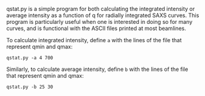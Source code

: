 
qstat.py is a simple program for both calculating the integrated intensity or average intensity as a function of q for radially integrated SAXS curves. This program is particularly useful when one is interested in doing so for many curves, and is functional with the ASCII files printed at most beamlines. 

To calculate integrated intensity, define `a` with the lines of the file that represent qmin and qmax:
```
qstat.py -a 4 700
```
Similarly, to calculate average intensity, define `b` with the lines of the file that represent qmin and qmax:
```
qstat.py -b 25 30 
```
